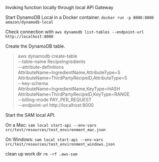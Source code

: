 Invoking function locally through local API Gateway

Start DynamoDB Local in a Docker container. 
`docker run -p 8000:8000 amazon/dynamodb-local`

Check connection with 
`aws dynamodb list-tables --endpoint-url http://localhost:8000`

Create the DynamoDB table. 

>aws dynamodb create-table \
--table-name RecipeIngredients \
--attribute-definitions \
AttributeName=IngredientName,AttributeType=S \
AttributeName=ThirdPartyRecipeID,AttributeType=S \
--key-schema \
AttributeName=IngredientName,KeyType=HASH \
AttributeName=ThirdPartyRecipeID,KeyType=RANGE \
--billing-mode PAY_PER_REQUEST \
--endpoint-url http://localhost:8000

Start the SAM local API.

On a Mac:
`sam local start-api --env-vars src/test/resources/test_environment_mac.json`

On Windows: 
`sam local start-api --env-vars src/test/resources/test_environment_windows.json`

clean up work dir
`rm -rf .aws-sam`

